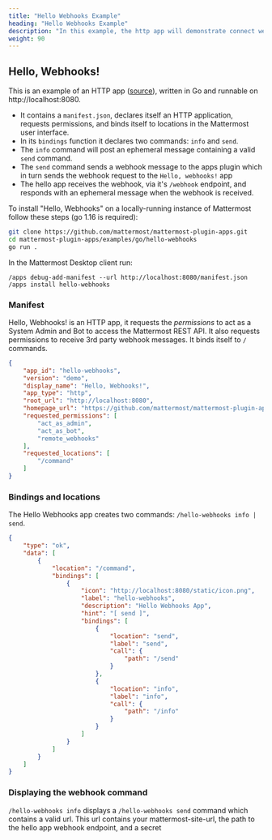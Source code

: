```yaml
---
title: "Hello Webhooks Example"
heading: "Hello Webhooks Example"
description: "In this example, the http app will demonstrate connect webhooks"
weight: 90
---
```



## Hello, Webhooks!

This is an example of an HTTP app ([source](https://github.com/mattermost/mattermost-plugin-apps/tree/master/examples/go/hello-webhooks)), written in Go and runnable on http://localhost:8080.

- It contains a `manifest.json`, declares itself an HTTP application, requests permissions, and binds itself to locations in the Mattermost user interface.
- In its `bindings` function it declares two commands: `info` and `send`.
- The `info` command will post an ephemeral message containing a valid `send` command.
- The `send` command sends a webhook message to the apps plugin which in turn sends the webhook request to the `Hello, webhooks!` app
- The hello app receives the webhook, via it's `/webhook` endpoint, and responds with an ephemeral message when the webhook is received.

To install "Hello, Webhooks" on a locally-running instance of Mattermost follow these steps (go 1.16 is required):

```sh
git clone https://github.com/mattermost/mattermost-plugin-apps.git
cd mattermost-plugin-apps/examples/go/hello-webhooks
go run . 
```

In the Mattermost Desktop client run:

```
/apps debug-add-manifest --url http://localhost:8080/manifest.json
/apps install hello-webhooks
```

### Manifest

Hello, Webhooks! is an HTTP app, it requests the *permissions* to act as a System Admin and Bot to access the Mattermost REST API. It also requests permissions to receive 3rd party webhook messages. It binds itself to `/` commands.

```json
{
    "app_id": "hello-webhooks",
    "version": "demo",
    "display_name": "Hello, Webhooks!",
    "app_type": "http",
    "root_url": "http://localhost:8080",
    "homepage_url": "https://github.com/mattermost/mattermost-plugin-apps/examples/go/hello-webhooks",
    "requested_permissions": [
        "act_as_admin",
        "act_as_bot",
        "remote_webhooks"
    ],
    "requested_locations": [
        "/command"
    ]
}
```

### Bindings and locations

The Hello Webhooks app creates two commands: `/hello-webhooks info | send`.

```json
{
    "type": "ok",
    "data": [
        {
            "location": "/command",
            "bindings": [
                {
                    "icon": "http://localhost:8080/static/icon.png",
                    "label": "hello-webhooks",
                    "description": "Hello Webhooks App",
                    "hint": "[ send ]",
                    "bindings": [
                        {
                            "location": "send",
                            "label": "send",
                            "call": {
                                "path": "/send"
                            }
                        },
                        {
                            "location": "info",
                            "label": "info",
                            "call": {
                                "path": "/info"
                            }
                        }
                    ]
                }
            ]
        }
    ]
}
```

### Displaying the webhook command

`/hello-webhooks info` displays a `/hello-webhooks send` command which contains a valid url.  This url contains your mattermost-site-url, the path to the hello app webhook endpoint, and a secret
